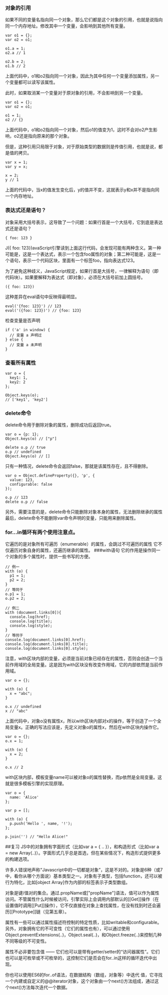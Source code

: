 ### 对象的引用
如果不同的变量名指向同一个对象，那么它们都是这个对象的引用，也就是说指向同一个内存地址。修改其中一个变量，会影响到其他所有变量。
```
var o1 = {};
var o2 = o1;

o1.a = 1;
o2.a // 1

o2.b = 2;
o1.b // 2
```
上面代码中，o1和o2指向同一个对象，因此为其中任何一个变量添加属性，另一个变量都可以读写该属性。

此时，如果取消某一个变量对于原对象的引用，不会影响到另一个变量。
```
var o1 = {};
var o2 = o1;

o1 = 1;
o2 // {}
```
上面代码中，o1和o2指向同一个对象，然后o1的值变为1，这时不会对o2产生影响，o2还是指向原来的那个对象。

但是，这种引用只局限于对象，对于原始类型的数据则是传值引用，也就是说，都是值的拷贝。
```
var x = 1;
var y = x;

x = 2;
y // 1
```
上面的代码中，当x的值发生变化后，y的值并不变，这就表示y和x并不是指向同一个内存地址。
### 表达式还是语句？
对象采用大括号表示，这导致了一个问题：如果行首是一个大括号，它到底是表达式还是语句？
```
{ foo: 123 }
```
J({ foo: 123})avaScript引擎读到上面这行代码，会发现可能有两种含义。第一种可能是，这是一个表达式，表示一个包含foo属性的对象；第二种可能是，这是一个语句，表示一个代码区块，里面有一个标签foo，指向表达式123。

为了避免这种歧义，JavaScript规定，如果行首是大括号，一律解释为语句（即代码块）。如果要解释为表达式（即对象），必须在大括号前加上圆括号。
```
({ foo: 123})
```
这种差异在eval语句中反映得最明显。
```
eval('{foo: 123}') // 123
eval('({foo: 123})') // {foo: 123}
```
检查变量是否声明
```
if ('a' in window) {
  // 变量 a 声明过
} else {
  // 变量 a 未声明
}
```
### 查看所有属性
```
var o = {
  key1: 1,
  key2: 2
};

Object.keys(o);
// ['key1', 'key2']
```
### delete命令
delete命令用于删除对象的属性，删除成功后返回true。
```
var o = {p: 1};
Object.keys(o) // ["p"]

delete o.p // true
o.p // undefined
Object.keys(o) // []
```
只有一种情况，delete命令会返回false，那就是该属性存在，且不得删除。
```
var o = Object.defineProperty({}, 'p', {
  value: 123,
  configurable: false
});

o.p // 123
delete o.p // false
```
另外，需要注意的是，delete命令只能删除对象本身的属性，无法删除继承的属性
最后，delete命令不能删除var命令声明的变量，只能用来删除属性。

### for...in循环有两个使用注意点。
它遍历的是对象所有可遍历（enumerable）的属性，会跳过不可遍历的属性
它不仅遍历对象自身的属性，还遍历继承的属性。
###with语句
它的作用是操作同一个对象的多个属性时，提供一些书写的方便。
```
// 例一
with (o) {
  p1 = 1;
  p2 = 2;
}
// 等同于
o.p1 = 1;
o.p2 = 2;

// 例二
with (document.links[0]){
  console.log(href);
  console.log(title);
  console.log(style);
}
// 等同于
console.log(document.links[0].href);
console.log(document.links[0].title);
console.log(document.links[0].style);
```

注意，with区块内部的变量，必须是当前对象已经存在的属性，否则会创造一个当前作用域的全局变量。这是因为with区块没有改变作用域，它的内部依然是当前作用域。
```
var o = {};

with (o) {
  x = "abc";
}

o.x // undefined
x // "abc"
```
上面代码中，对象o没有属性x，所以with区块内部对x的操作，等于创造了一个全局变量x。正确的写法应该是，先定义对象o的属性x，然后在with区块内操作它。
```
var o = {};
o.x = 1;

with (o) {
  x = 2;
}

o.x // 2
```
with区块内部，模板变量name可以被对象o的属性替换，而p依然是全局变量。这就是很多模板引擎的实现原理。
```
var o = {
  name: 'Alice'
};

var p = [];

with (o) {
  p.push('Hello ', name, '!');
};

p.join('') // "Hello Alice!"
```
##复习
JS中的对象拥有字面形式（比如var a = { .. }），和构造形式（比如var a = new Array(..)）。字面形式几乎总是首选，但在某些情况下，构造形式提供更多的构建选项。

许多人错误地声称“Javascript中的一切都是对象”，这是不对的。对象是6种（或7中，看你从哪个方面说）基本类型之一。对象有子类型，包括function，还可以被行为特化，比如[object Array]作为内部的标签表示子类型数组。

对象是键/值对的集合。通过.propName或["propName"]语法，值可以作为属性访问。不管属性什么时候被访问，引擎实际上会调用内部默认的[[Get]]操作（在设置值时调用[[Put]]操作），它不仅直接在对象上查找属性，在没有找到时还会遍历[[Prototype]]链（见第五章）。

属性有一些可以通过属性描述符控制的特定性质，比如writable和configurable。另外，对象拥有它的不可变性（它们的属性也有），可以通过使用Object.preventExtensions(..)，Object.seal(..)，和Object.freeze(..)来控制几种不同等级的不可变性。

属性不必非要包含值 —— 它们也可以是带有getter/setter的“访问器属性”。它们也可以是可枚举或不可枚举的，这控制它们是否会在for..in这样的循环迭代中出现。

你也可以使用ES6的for..of语法，在数据结构（数组，对象等）中迭代 值，它寻找一个内建或自定义的@@iterator对象，这个对象由一个next()方法组成，通过这个next()方法每次迭代一个数据。
